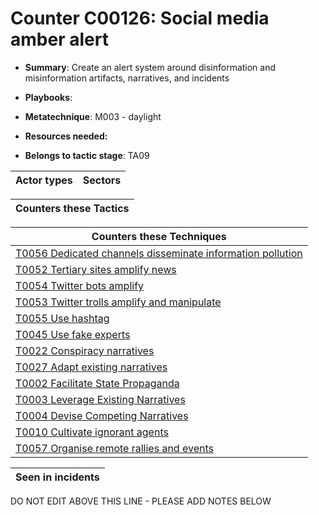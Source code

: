 # Counter C00126: Social media amber alert

* **Summary**: Create an alert system around disinformation and misinformation artifacts, narratives, and incidents 

* **Playbooks**: 

* **Metatechnique**: M003 - daylight

* **Resources needed:** 

* **Belongs to tactic stage**: TA09


| Actor types | Sectors |
| ----------- | ------- |



| Counters these Tactics |
| ---------------------- |



| Counters these Techniques |
| ------------------------- |
| [T0056 Dedicated channels disseminate information pollution](../generated_pages/techniques/T0056.md) |
| [T0052 Tertiary sites amplify news](../generated_pages/techniques/T0052.md) |
| [T0054 Twitter bots amplify](../generated_pages/techniques/T0054.md) |
| [T0053 Twitter trolls amplify and manipulate](../generated_pages/techniques/T0053.md) |
| [T0055 Use hashtag](../generated_pages/techniques/T0055.md) |
| [T0045 Use fake experts](../generated_pages/techniques/T0045.md) |
| [T0022 Conspiracy narratives](../generated_pages/techniques/T0022.md) |
| [T0027 Adapt existing narratives](../generated_pages/techniques/T0027.md) |
| [T0002 Facilitate State Propaganda](../generated_pages/techniques/T0002.md) |
| [T0003 Leverage Existing Narratives](../generated_pages/techniques/T0003.md) |
| [T0004 Devise Competing Narratives](../generated_pages/techniques/T0004.md) |
| [T0010 Cultivate ignorant agents](../generated_pages/techniques/T0010.md) |
| [T0057 Organise remote rallies and events](../generated_pages/techniques/T0057.md) |



| Seen in incidents |
| ----------------- |


DO NOT EDIT ABOVE THIS LINE - PLEASE ADD NOTES BELOW
